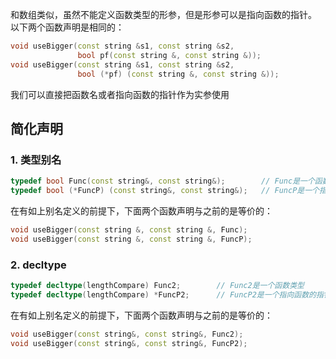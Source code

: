 和数组类似，虽然不能定义函数类型的形参，但是形参可以是指向函数的指针。
以下两个函数声明是相同的：
```c++
void useBigger(const string &s1, const string &s2,
               bool pf(const string &, const string &));
void useBigger(const string &s1, const string &s2,
               bool (*pf) (const string &, const string &));
```
我们可以直接把函数名或者指向函数的指针作为实参使用

## 简化声明
### 1. 类型别名
```c++
typedef bool Func(const string&, const string&);        // Func是一个函数类型
typedef bool (*FuncP) (const string&, const string&);   // FuncP是一个指向函数的指针
```
在有如上别名定义的前提下，下面两个函数声明与之前的是等价的：
```c++
void useBigger(const string &, const string &, Func);
void useBigger(const string &, const string &, FuncP);
```

### 2. decltype
```c++
typedef decltype(lengthCompare) Func2;        // Func2是一个函数类型
typedef decltype(lengthCompare) *FuncP2;      // FuncP2是一个指向函数的指针
```
在有如上别名定义的前提下，下面两个函数声明与之前的是等价的：
```c++
void useBigger(const string&, const string&, Func2);
void useBigger(const string&, const string&, FuncP2);
```